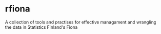 # rfiona
A collection of tools and practises for effective managament and wrangling the data in Statistics Finland's Fiona
